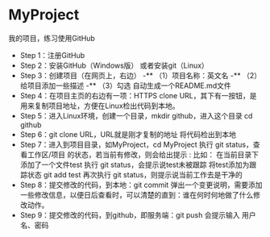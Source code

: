 # MyProject
我的项目，练习使用GitHub

- Step 1：注册GitHub
- Step 2：安装GitHub（Windows版）
      或者安装git（Linux）
- Step 3：创建项目（在网页上，右边）
-**      （1）项目名称：英文名
-**      （2）给项目添加一些描述
-**      （3）勾选 自动生成一个README.md文件
- Step 4：在项目主页的右边有一项：HTTPS clone URL，其下有一按钮，是用来复制项目地址，方便在Linux检出代码到本地。
- Step 5：进入Linux环境，创建一个目录，mkdir github，进入这个目录 cd github
- Step 6：git clone URL，URL就是刚才复制的地址
      将代码检出到本地
- Step 7：进入到项目目录，如MyProject，cd MyProject
        执行 git status，查看工作区/项目 的状态，若当前有修改，则会给出提示
:     比如：
        在当前目录下添加了一个文件test
        执行 git status，会提示说test未被跟踪
        将test添加为跟踪状态 git add test
        再次执行 git status，则提示说当前工作去是干净的
- Step 8：提交修改的代码，到本地：git commit
      弹出一个变更说明，需要添加一些修改信息，以便日后查看时，可以清楚的直到：谁在何时何地做了什么修改动作。
- Step 9：提交修改的代码，到github，即服务端：git push
      会提示输入 用户名、密码

